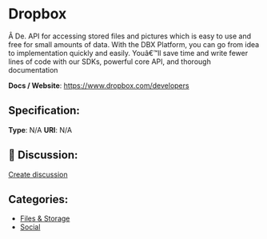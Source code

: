 # Dropbox


Â De. API for accessing stored files and pictures which is easy to use and free for small amounts of data.  With the DBX Platform, you can go from idea to implementation quickly and easily. Youâ€™ll save time and write fewer lines of code with our SDKs, powerful core API, and thorough documentation

**Docs / Website**: https://www.dropbox.com/developers

## Specification:
**Type**:  N/A 
**URI**:  N/A 

## 💬 Discussion:
[Create discussion](link)

## Categories:
- [Files & Storage](https://github.com/apis-list/apis-list#files-and-storage)
- [Social](https://github.com/apis-list/apis-list#social)





